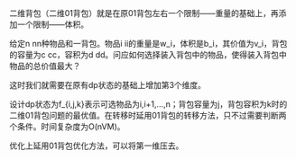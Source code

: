 二维背包（二维01背包）就是在原01背包左右一个限制——重量的基础上，再添加一个限制——体积。

给定n nn种物品和一背包。物品i ii的重量是w_i，体积是b_i，其价值为v_i，背包的容量为c cc，容积为d dd。问应如何选择装入背包中的物品，使得装入背包中物品的总价值最大？

这时我们就需要在原有dp状态的基础上增加第3个维度。

设计dp状态为f_{i,j,k}表示可选物品为i,i+1,…,n；背包容量为j，背包容积为k时的二维01背包问题的最优值。在转移时延用01背包的转移方法，只不过需要判断两个条件。时间复杂度为O(nVM)。

优化上延用01背包优化方法，可以将第一维压去。

